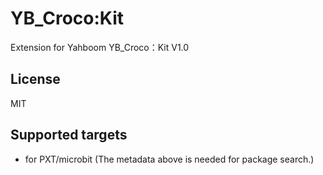 # YB_Croco:Kit

Extension for Yahboom YB_Croco：Kit V1.0

## License

MIT

## Supported targets

* for PXT/microbit
(The metadata above is needed for package search.)
